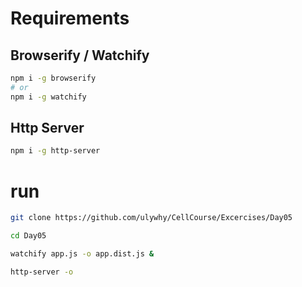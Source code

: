 # Requirements

## Browserify / Watchify
```bash
npm i -g browserify
# or
npm i -g watchify
```
## Http Server
```bash
npm i -g http-server
```

# run
```bash
git clone https://github.com/ulywhy/CellCourse/Excercises/Day05

cd Day05

watchify app.js -o app.dist.js &

http-server -o
```
